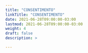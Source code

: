 ```yaml
---
title: "CONSENTIMENTO"
linkTitle: "CONSENTIMENTO"
date: 2021-06-28T09:00:00-03:00
lastmod: 2021-06-28T09:00:00-03:00
weight: 4
draft: false
description: >

---
```

<br>


